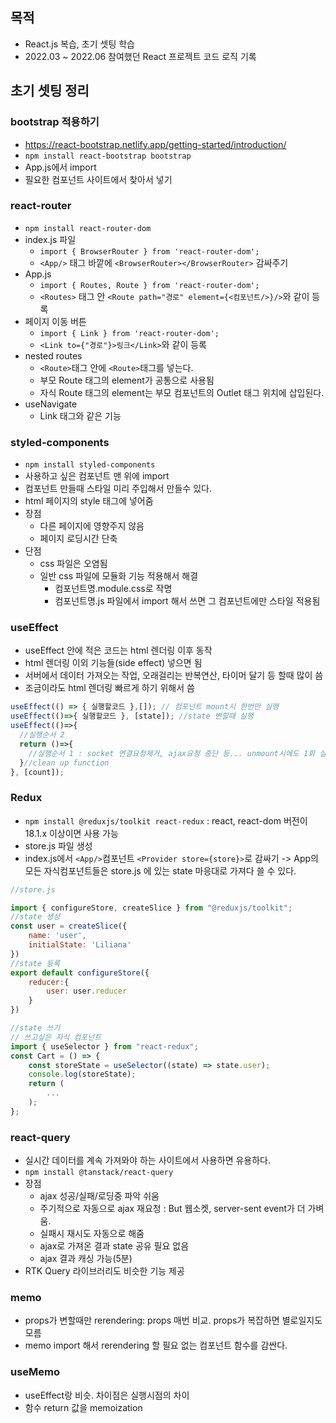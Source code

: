 ## 목적
- React.js 복습, 초기 셋팅 학습 
- 2022.03 ~ 2022.06 참여했던 React 프로젝트 코드 로직 기록

## 초기 셋팅 정리
### bootstrap 적용하기
  - https://react-bootstrap.netlify.app/getting-started/introduction/
  - `npm install react-bootstrap bootstrap`
  - App.js에서 import
  - 필요한 컴포넌트 사이트에서 찾아서 넣기

### react-router
  - `npm install react-router-dom`
  - index.js 파일
    - `import { BrowserRouter } from 'react-router-dom';`
    - `<App/>` 태그 바깥에 `<BrowserRouter></BrowserRouter>` 감싸주기
  - App.js
    - `import { Routes, Route } from 'react-router-dom';`
    - `<Routes>` 태그 안 `<Route path="경로" element={<컴포넌트/>}/>`와 같이 등록
  - 페이지 이동 버튼
    - `import { Link } from 'react-router-dom';`
    - `<Link to={"경로"}>링크</Link>`와 같이 등록
  - nested routes
    - `<Route>`태그 안에 `<Route>`태그를 넣는다.
    - 부모 Route 태그의 element가 공통으로 사용됨
    - 자식 Route 태그의 element는 부모 컴포넌트의 Outlet 태그 위치에 삽입된다. 
  - useNavigate
    - Link 태그와 같은 기능

### styled-components
- `npm install styled-components`
- 사용하고 싶은 컴포넌트 맨 위에 import
- 컴포넌트 만들때 스타일 미리 주입해서 만들수 있다.
- html 페이지의 style 태그에 넣어줌
- 장점
  - 다른 페이지에 영향주지 않음
  - 페이지 로딩시간 단축
- 단점
  - css 파일은 오염됨
  - 일반 css 파일에 모듈화 기능 적용해서 해결
    - 컴포넌트명.module.css로 작명
    - 컴포넌트명.js 파일에서 import 해서 쓰면 그 컴포넌트에만 스타일 적용됨

### useEffect
- useEffect 안에 적은 코드는 html 렌더링 이후 동작
- html 렌더링 이외 기능들(side effect) 넣으면 됨
- 서버에서 데이터 가져오는 작업, 오래걸리는 반복연산, 타이머 달기 등 할때 많이 씀
- 조금이라도 html 렌더링 빠르게 하기 위해서 씀
```jsx
useEffect(() => { 실행할코드 },[]); // 컴포넌트 mount시 한번만 실행
useEffect(()=>{ 실행할코드 }, [state]); //state 변할때 실행
useEffect(()=>{ 
  //실행순서 2
  return ()=>{
    //실행순서 1 : socket 연결요청제거, ajax요청 중단 등... unmount시에도 1회 실행
  }//clean up function 
}, [count]);
```
### Redux
- `npm install @reduxjs/toolkit react-redux` : react, react-dom 버전이 18.1.x 이상이면 사용 가능
- store.js 파일 생성
- index.js에서 `<App/>`컴포넌트 `<Provider store={store}>`로 감싸기 -> App의 모든 자식컴포넌트들은 store.js 에 있는 state 마응대로 가져다 쓸 수 있다.
```jsx
//store.js

import { configureStore, createSlice } from "@reduxjs/toolkit";
//state 생성
const user = createSlice({
    name: 'user',
    initialState: 'Liliana'
})
//state 등록
export default configureStore({
    reducer:{
        user: user.reducer
    }
})

//state 쓰기
// 쓰고싶은 자식 컴포넌트
import { useSelector } from "react-redux";
const Cart = () => {
    const storeState = useSelector((state) => state.user);
    console.log(storeState);
    return (
        ...
    );
};

```

### react-query
- 실시간 데이터를 계속 가져와야 하는 사이트에서 사용하면 유용하다.
- `npm install @tanstack/react-query`
- 장점
  - ajax 성공/실패/로딩중 파악 쉬움
  - 주기적으로 자동으로 ajax 재요청 : But 웹소켓, server-sent event가 더 가벼움.
  - 실패시 재시도 자동으로 해줌
  - ajax로 가져온 결과 state 공유 필요 없음
  - ajax 결과 캐싱 가능(5분)
- RTK Query 라이브러리도 비슷한 기능 제공

### memo
- props가 변할때만 rerendering: props 매번 비교. props가 복잡하면 별로일지도 모름
- memo import 해서 rerendering 할 필요 없는 컴포넌트 함수를 감싼다.

### useMemo
- useEffect랑 비슷. 차이점은 실행시점의 차이
- 함수 return 값을 memoization